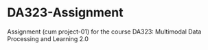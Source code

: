 # DA323-Assignment
Assignment (cum project-01) for the course DA323: Multimodal Data Processing and Learning 2.0
